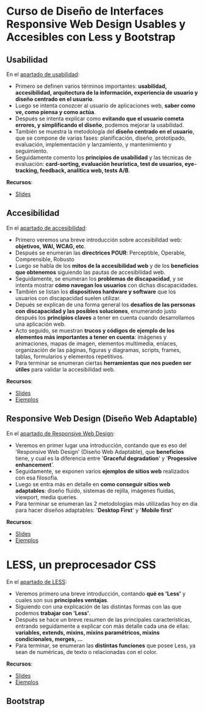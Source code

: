 # Curso de Diseño de Interfaces Responsive Web Design Usables y Accesibles con Less y Bootstrap

## Usabilidad

En el [apartado de usabilidad](https://github.com/asanzdiego/curso-interfaces-web-2014/tree/master/01-usabilidad):

- Primero se definen varios términos importantes: **usabilidad, accesibilidad, arquitectura de la información, experiencia de usuario y diseño centrado en el usuario**.
- Luego se intenta conozcer al usuario de aplicaciones web, **saber como ve, como piensa y como actúa**.
- Después se intenta explicar como **evitando que el usuario cometa errores, y simplificando el diseño**, podemos mejorar la usabilidad.
- También se muestra la metodología del **diseño centrado en el usuario**, que se compone de varias fases: planificación, diseño, prototipado, evaluación, implementación y lanzamiento, y mantenimiento y seguimiento. 
- Seguidamente comento los **principios de usabilidad** y las técnicas de evaluación: **card-sorting, evaluación heurística, test de usuarios, eye-tracking, feedback, analítica web, tests A/B**.

**Recursos**:

- [Slides](http://www.slideshare.net/asanzdiego/usabilidad-web-38180639)

## Accesibilidad

En el [apartado de accesibilidad](https://github.com/asanzdiego/curso-interfaces-web-2014/tree/master/02-accesibilidad):

- Primero veremos una breve introducción sobre accesibilidad web: **objetivos, WAI, WCAG, etc**.
- Después se enumeran las **directrices POUR**: Perceptible, Operable, Comprensible, Robusto
- Luego se habla de los **mitos de la accesibilidad web** y de los **beneficios que obtenemos** siguiendo las pautas de accesibilidad web.
- Seguidamente, se enumeran los **problemas de discapacidad**, y se intenta mostrar **cómo navegan los usuarios** con dichas discapacidades.
- También se listan los **dispositivos hardware y software** que los usuarios con discapacidad suelen utilizar.
- Depués se explican de una forma general los **desafíos de las personas con discapacidad y las posibles soluciones**, enumerando justo después los **principios claves** a tener en cuenta cuando desarrollamos una aplicación web.
- Acto seguido, se muestran **trucos y códigos de ejemplo de los elementos más importantes a tener en cuenta**: imágenes y animaciones, mapas de imagen, elementos multimedia, enlaces, organización de las páginas, figuras y diagramas, scripts, frames, tablas, formularios y elementos repetitivos.
- Para terminar se enumeran ciertas **herramientas que nos pueden ser útiles** para validar la accesibilidad web.

**Recursos**:

- [Slides](http://www.slideshare.net/asanzdiego/accesibilidad-web-38637485)
- [Ejemplos](https://github.com/asanzdiego/curso-interfaces-web-2014/tree/master/02-accesibilidad/src/)

## Responsive Web Design (Diseño Web Adaptable)

En el [apartado de Responsive Web Design](https://github.com/asanzdiego/curso-interfaces-web-2014/tree/master/03-rwd):

- Veremos en primer lugar una introducción, contando que es eso del 'Responsive Web Design' (Diseño Web Adaptable), que **beneficios** tiene, y cual es la diferencia entre '**Graceful degradation**' y '**Progessive enhancement**'.
- Seguidamente, se exponen varios **ejemplos de sitios web** realizados con esa filosofía.
- Luego se entra más en detalle en **como conseguir sitios web adaptables**: diseño fluido, sistemas de rejilla, imágenes fluidas, viewport, media queries.
- Para terminar se enumeran las 2 metodologías más utilizadas hoy en día para hacer diseños adaptables: '**Desktop First**' y '**Mobile first**'

**Recursos**:

- [Slides](http://www.slideshare.net/asanzdiego/responsive-web-design-diseo-web-adaptable)
- [Ejemplos](https://github.com/asanzdiego/curso-interfaces-web-2014/tree/master/03-rwd/src/test/)

# LESS, un preprocesador CSS

En el [apartado de LESS](https://github.com/asanzdiego/curso-interfaces-web-2014/tree/master/04-less):

- Veremos primero una breve introducción, contando **qué es 'Less'** y cuales son sus **principales ventajas**.
- Siguiendo con una explicación de las distintas formas con las que podemos **trabajar con 'Less'**.
- Después se hace un breve resumen de las principales características, entrando seguidamente a explicar con más detalle cada una de ellas: **variables, extends, mixins, mixins paramétricos, mixins condicionales, merges, ...**
- Para terminar, se enumeran las **distintas funciones** que posee Less, ya sean de numéricas, de texto o relacionadas con el color.

**Recursos**:

- [Slides](http://www.slideshare.net/asanzdiego/less-un-preprocesador-css)
- [Ejemplos](https://github.com/asanzdiego/curso-interfaces-web-2014/tree/master/04-less/src/)

## Bootstrap
